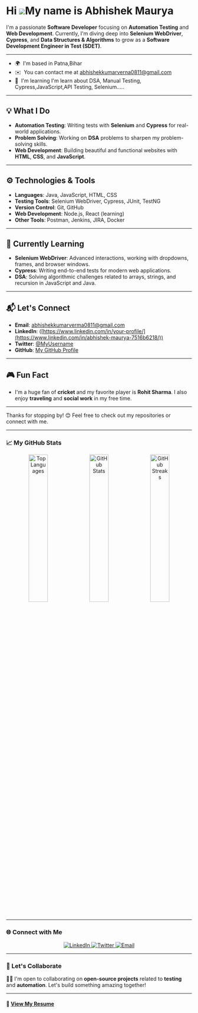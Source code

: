 Hi ![](https://user-images.githubusercontent.com/18350557/176309783-0785949b-9127-417c-8b55-ab5a4333674e.gif)My name is Abhishek Maurya
=======================================================================================================================================


I'm a passionate **Software Developer** focusing on **Automation Testing** and **Web Development**. Currently, I'm diving deep into **Selenium WebDriver**, **Cypress**, and **Data Structures & Algorithms** to grow as a **Software Development Engineer in Test (SDET)**.

---

* 🌍  I'm based in Patna,Bihar
* ✉️  You can contact me at [abhishekkumarverna0811@gmail.com](mailto:abhishekkumarverna0811@gmail.com)
* 🧠  I'm learning I'm learn about DSA, Manual Testing, Cypress,JavaScript,API Testing, Selenium.....
------------------------------------------------------------------------------------------------

## 💡 What I Do
- **Automation Testing**: Writing tests with **Selenium** and **Cypress** for real-world applications.
- **Problem Solving**: Working on **DSA** problems to sharpen my problem-solving skills.
- **Web Development**: Building beautiful and functional websites with **HTML**, **CSS**, and **JavaScript**.

---

## ⚙️ Technologies & Tools
- **Languages**: Java, JavaScript, HTML, CSS
- **Testing Tools**: Selenium WebDriver, Cypress, JUnit, TestNG
- **Version Control**: Git, GitHub
- **Web Development**: Node.js, React (learning)
- **Other Tools**: Postman, Jenkins, JIRA, Docker

---

## 📝 Currently Learning
- **Selenium WebDriver**: Advanced interactions, working with dropdowns, frames, and browser windows.
- **Cypress**: Writing end-to-end tests for modern web applications.
- **DSA**: Solving algorithmic challenges related to arrays, strings, and recursion in JavaScript and Java.

---

## 📬 Let's Connect
- **Email**: abhishekkumarverma0811@gmail.com
- **LinkedIn**: ([https://www.linkedin.com/in/your-profile/](https://www.linkedin.com/in/abhishek-maurya-7516b6218/))
- **Twitter**: [@MyUsername](https://x.com/abhiahek_verma)
- **GitHub**: [My GitHub Profile](https://github.com/theabhishekmauryaa)

---

## 🎮 Fun Fact
- I'm a huge fan of **cricket** and my favorite player is **Rohit Sharma**. I also enjoy **traveling** and **social work** in my free time.

---

Thanks for stopping by! 😊 Feel free to check out my repositories or connect with me.


---

### 📈 My GitHub Stats  
<p align="center">
  <img width="32%" src="https://github-readme-stats.vercel.app/api/top-langs?username=sukhmani-kaur1&show_icons=true&locale=en&layout=compact" alt="Top Languages" />
  <img width="32%" src="https://github-readme-stats.vercel.app/api?username=sukhmani-kaur1&show_icons=true&locale=en" alt="GitHub Stats" />
  <img width="32%" src="https://streak-stats.demolab.com/?user=sukhmani-kaur1&theme=default" alt="GitHub Streaks" />
</p>

---

### 🌐 Connect with Me
<p align="center">
  <a href="https://www.linkedin.com/in/abhishek-maurya-7516b6218/" target="_blank">
    <img src="https://img.shields.io/badge/LinkedIn-0077B5?style=for-the-badge&logo=linkedin&logoColor=white" alt="LinkedIn" />
  </a>
  <a href="https://x.com/abhiahek_verma" target="_blank">
    <img src="https://img.shields.io/badge/Twitter-1DA1F2?style=for-the-badge&logo=twitter&logoColor=white" alt="Twitter" />
  </a>
  <a href="mailto:abhishekkumarverma0811@gmail.com" target="_blank">
    <img src="https://img.shields.io/badge/Email-D14836?style=for-the-badge&logo=gmail&logoColor=white" alt="Email" />
  </a>
</p>

---


### 💬 Let's Collaborate
👩‍💻 I'm open to collaborating on **open-source projects** related to **testing** and **automation**. Let's build something amazing together!  

---

#### 📄 [View My Resume](https://resume-builder-test-new.masaischool.com/resume/public?resumeId=678689b8f7b3074e912984ac)  
